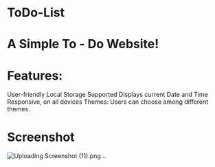 # ToDo-List
# A Simple To - Do Website!
# Features:
User-friendly
Local Storage Supported
Displays current Date and Time
Responsive, on all devices
Themes: Users can choose among different themes.
# Screenshot
![Uploading Screenshot (11).png…]()
